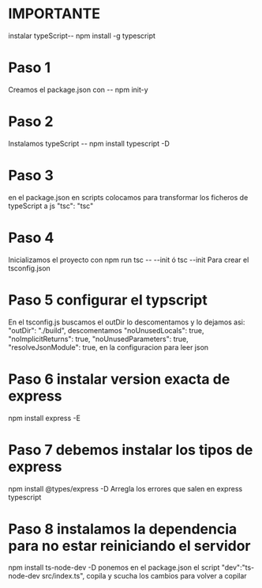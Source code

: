 # IMPORTANTE 
instalar typeScript-- npm install -g typescript


# Paso 1
Creamos el package.json con -- npm init-y
# Paso 2 
Instalamos typeScript -- npm install typescript -D
# Paso 3
en el package.json en scripts colocamos para transformar los ficheros de typeScript a js "tsc": "tsc"
# Paso 4
Inicializamos el proyecto con npm run tsc -- --init ó      tsc --init
Para crear el tsconfig.json
# Paso 5 configurar el typscript
En el tsconfig.js buscamos el outDir lo descomentamos y lo dejamos asi:  "outDir": "./build",   descomentamos "noUnusedLocals": true,     "noImplicitReturns": true,          "noUnusedParameters": true, "resolveJsonModule": true,  en la configuracion para leer json
# Paso 6 instalar version exacta de express
npm install express -E 

# Paso 7 debemos instalar los tipos de express
npm install @types/express -D Arregla los errores que salen en express typescript

# Paso 8 instalamos la dependencia para no estar reiniciando el servidor
npm install ts-node-dev -D  ponemos en el package.json el script "dev":"ts-node-dev src/index.ts", copila y scucha los cambios para volver a copilar